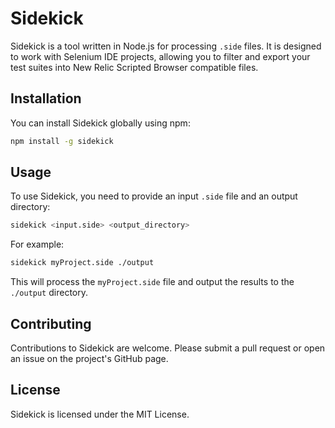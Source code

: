 # Sidekick

 Sidekick is a tool written in Node.js for processing `.side` files. It is designed to work with Selenium IDE projects, allowing you to filter and export your test suites into New Relic Scripted Browser compatible files.

 ## Installation

 You can install Sidekick globally using npm:

 ```bash
 npm install -g sidekick
 ```

 ## Usage

 To use Sidekick, you need to provide an input `.side` file and an output directory:

 ```bash
 sidekick <input.side> <output_directory>
 ```

 For example:

 ```bash
 sidekick myProject.side ./output
 ```

 This will process the `myProject.side` file and output the results to the `./output` directory.

 ## Contributing

 Contributions to Sidekick are welcome. Please submit a pull request or open an issue on the project's GitHub page.

 ## License

 Sidekick is licensed under the MIT License.
